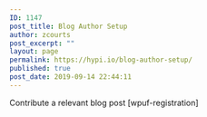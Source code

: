 ```yaml
---
ID: 1147
post_title: Blog Author Setup
author: zcourts
post_excerpt: ""
layout: page
permalink: https://hypi.io/blog-author-setup/
published: true
post_date: 2019-09-14 22:44:11
---
```

Contribute a relevant blog post [wpuf-registration]